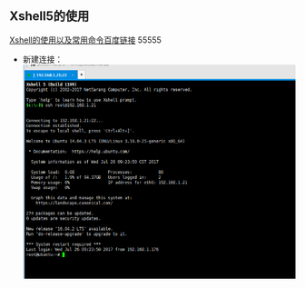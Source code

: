 ## Xshell5的使用

[Xshell的使用以及常用命令百度链接](https://jingyan.baidu.com/article/7f41ecec022131593d095c3f.html)
55555
*  新建连接：
![](xshellimages/concat.png)
